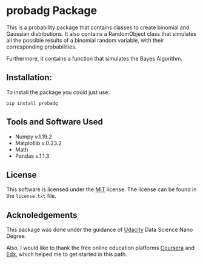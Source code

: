 # probadg Package


This is a probability package that contains classes to create binomial and Gaussian distributions. It also contains a RandomObject class that simulates all the possible results of a binomial random variable, with their corresponding probabilities.

Furthermore, it contains a function that simulates the Bayes Algorithm. 

## Installation:


To install the package you could just use:

`pip install probadg`

## Tools and Software Used


+ Numpy v.1.19.2
+ Matplotlib v.0.23.2
+ Math
+ Pandas v.1.1.3

## License

This software is licensed under the [MIT](https://opensource.org/licenses/MIT) license. The license can be found in the `license.txt` file. 

## Acknoledgements

This package was done under the guidance of [Udacity](udacity.com) Data Science Nano Degree. 

Also, I would like to thank the free online education platforms [Coursera](https://www.coursera.org) and [Edx](https://www.edx.org), which helped me to get started in this path.  

